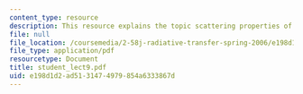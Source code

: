 ```yaml
---
content_type: resource
description: This resource explains the topic scattering properties of particulates.
file: null
file_location: /coursemedia/2-58j-radiative-transfer-spring-2006/e198d1d2ad5131474979854a6333867d_student_lect9.pdf
file_type: application/pdf
resourcetype: Document
title: student_lect9.pdf
uid: e198d1d2-ad51-3147-4979-854a6333867d
---
```

